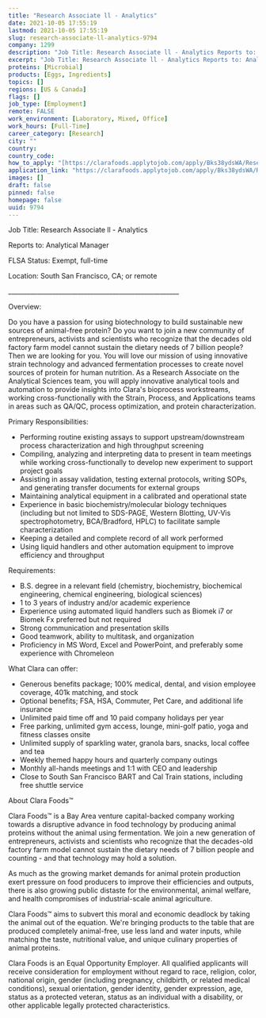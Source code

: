 ```yaml
---
title: "Research Associate ll - Analytics"
date: 2021-10-05 17:55:19
lastmod: 2021-10-05 17:55:19
slug: research-associate-ll-analytics-9794
company: 1299
description: "Job Title: Research Associate ll - Analytics Reports to: Analytical ManagerFLSA Status: Exempt, full-timeLocation: South San Francisco, CA; or remote______________________________________________________Overview:"
excerpt: "Job Title: Research Associate ll - Analytics Reports to: Analytical ManagerFLSA Status: Exempt, full-timeLocation: South San Francisco, CA; or remote______________________________________________________Overview:"
proteins: [Microbial]
products: [Eggs, Ingredients]
topics: []
regions: [US & Canada]
flags: []
job_type: [Employment]
remote: FALSE
work_environment: [Laboratory, Mixed, Office]
work_hours: [Full-Time]
career_category: [Research]
city: ""
country: 
country_code: 
how_to_apply: "[https://clarafoods.applytojob.com/apply/Bks38ydsWA/Research-Associate-L...](https://clarafoods.applytojob.com/apply/Bks38ydsWA/Research-Associate-Ll-Analytics)"
application_link: "https://clarafoods.applytojob.com/apply/Bks38ydsWA/Research-Associate-Ll-Analytics"
images: []
draft: false
pinned: false
homepage: false
uuid: 9794
---
```

Job Title: Research Associate ll - Analytics 

Reports to: Analytical Manager

FLSA Status: Exempt, full-time

Location: South San Francisco, CA; or remote

\_\_\_\_\_\_\_\_\_\_\_\_\_\_\_\_\_\_\_\_\_\_\_\_\_\_\_\_\_\_\_\_\_\_\_\_\_\_\_\_\_\_\_\_\_\_\_\_\_\_\_\_\_\_

Overview:

Do you have a passion for using biotechnology to build sustainable new
sources of animal-free protein? Do you want to join a new community of
entrepreneurs, activists and scientists who recognize that the decades
old factory farm model cannot sustain the dietary needs of 7 billion
people? Then we are looking for you. You will love our mission of using
innovative strain technology and advanced fermentation processes to
create novel sources of protein for human nutrition. As a Research
Associate on the Analytical Sciences team, you will apply innovative
analytical tools and automation to provide insights into Clara's
bioprocess workstreams, working cross-functionally with the Strain,
Process, and Applications teams in areas such as QA/QC, process
optimization, and protein characterization.

Primary Responsibilities:

-   Performing routine existing assays to support upstream/downstream
    process characterization and high throughput screening
-   Compiling, analyzing and interpreting data to present in team
    meetings while working cross-functionally to develop new experiment
    to support project goals
-   Assisting in assay validation, testing external protocols, writing
    SOPs, and generating transfer documents for external groups
-   Maintaining analytical equipment in a calibrated and operational
    state
-   Experience in basic biochemistry/molecular biology techniques
    (including but not limited to SDS-PAGE, Western Blotting, UV-Vis
    spectrophotometry, BCA/Bradford, HPLC) to facilitate sample
    characterization
-   Keeping a detailed and complete record of all work performed
-   Using liquid handlers and other automation equipment to improve
    efficiency and throughput 

Requirements:

-   B.S. degree in a relevant field (chemistry, biochemistry,
    biochemical engineering, chemical engineering, biological sciences)
-   1 to 3 years of industry and/or academic experience
-   Experience using automated liquid handlers such as Biomek i7 or
    Biomek Fx preferred but not required
-   Strong communication and presentation skills
-   Good teamwork, ability to multitask, and organization
-   Proficiency in MS Word, Excel and PowerPoint, and preferably some
    experience with Chromeleon

What Clara can offer:

-   Generous benefits package; 100% medical, dental, and vision employee
    coverage, 401k matching, and stock
-   Optional benefits; FSA, HSA, Commuter, Pet Care, and additional life
    insurance
-   Unlimited paid time off and 10 paid company holidays per year
-   Free parking, unlimited gym access, lounge, mini-golf patio, yoga
    and fitness classes onsite
-   Unlimited supply of sparkling water, granola bars, snacks, local
    coffee and tea
-   Weekly themed happy hours and quarterly company outings
-   Monthly all-hands meetings and 1:1 with CEO and leadership
-   Close to South San Francisco BART and Cal Train stations, including
    free shuttle service

About Clara Foods™

Clara Foods™ is a Bay Area venture capital-backed company working
towards a disruptive advance in food technology by producing animal
proteins without the animal using fermentation. We join a new generation
of entrepreneurs, activists and scientists who recognize that the
decades-old factory farm model cannot sustain the dietary needs of 7
billion people and counting - and that technology may hold a solution. 

As much as the growing market demands for animal protein production
exert pressure on food producers to improve their efficiencies and
outputs, there is also growing public distaste for the environmental,
animal welfare, and health compromises of industrial-scale animal
agriculture. 

Clara Foods™ aims to subvert this moral and economic deadlock by taking
the animal out of the equation. We're bringing products to the table
that are produced completely animal-free, use less land and water
inputs, while matching the taste, nutritional value, and unique culinary
properties of animal proteins.

Clara Foods is an Equal Opportunity Employer. All qualified applicants
will receive consideration for employment without regard to race,
religion, color, national origin, gender (including pregnancy,
childbirth, or related medical conditions), sexual orientation, gender
identity, gender expression, age, status as a protected veteran, status
as an individual with a disability, or other applicable legally
protected characteristics.
